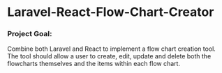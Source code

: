 # Laravel-React-Flow-Chart-Creator
### Project Goal: 
Combine both Laravel and React to implement a flow chart creation tool. The tool should allow a user to create, edit, update and delete both the flowcharts themselves and the items within each flow chart.
